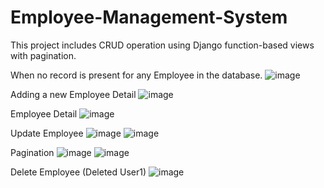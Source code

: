 # Employee-Management-System

This project includes CRUD operation using Django function-based views with pagination.


When no record is present for any Employee in the database.
![image](https://github.com/ysinghal555/Employee-Management-System/assets/49035527/36a1c3b0-9a27-43e7-bb8a-c592f2195eef)

Adding a new Employee Detail
![image](https://github.com/ysinghal555/Employee-Management-System/assets/49035527/c35b8b54-7ea0-4f73-80b5-0d6aec004349)

Employee Detail
![image](https://github.com/ysinghal555/Employee-Management-System/assets/49035527/40b2e98b-9b40-4bc7-ac8e-db78da28e4cd)

Update Employee
![image](https://github.com/ysinghal555/Employee-Management-System/assets/49035527/48e122bd-a8ab-40ef-a8d1-e7583f9873de)
![image](https://github.com/ysinghal555/Employee-Management-System/assets/49035527/4050813d-85f1-4f2f-995c-a08f1a6b9c4d)

Pagination
![image](https://github.com/ysinghal555/Employee-Management-System/assets/49035527/437b8e1d-b195-4723-9bd8-38fb64fbb070)
![image](https://github.com/ysinghal555/Employee-Management-System/assets/49035527/31c0ea28-61b7-4c10-9efe-d184fbaa3ec2)

Delete Employee (Deleted User1)
![image](https://github.com/ysinghal555/Employee-Management-System/assets/49035527/5382f9d5-6597-4925-82bd-e3d0b824d85d)

